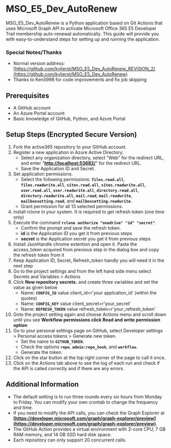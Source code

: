 # **MSO_E5_Dev_AutoRenew**

MSO_E5_Dev_AutoRenew is a Python application based on Git Actions that uses Microsoft Graph API to activate Microsoft Office 365 E5 Developer Trail membership auto-renewal automatically. This guide will provide you with easy-to-understand steps for setting up and running the application.

### Special Notes/Thanks ###
* Normal version address: [https://github.com/kylierst/MSO_E5_Dev_AutoRenew_REVISION_2](https://github.com/kylierst/MSO_E5_Dev_AutoRenew)
* Thanks to Ken5998 for code improvements and fix job skipping

## **Prerequisites**

- A GitHub account
- An Azure Portal account
- Basic knowledge of GitHub, Python, and Azure Portal

## **Setup Steps (Encrypted Secure Version)**

1. Fork the active365 repository to your GitHub account.
2. Register a new application in Azure Active Directory.
    - Select any organization directory, select "Web" for the redirect URL, and enter "**[http://localhost:53682/](http://localhost:53682/)**" for the redirect URL.
    - Save the Application ID and Secret.
3. Set application permissions.
    - Select the following permissions: **`files.read.all`**, **`files.readwrite.all`**, **`sites.read.all`**, **`sites.readwrite.all`**, **`user.read.all`**, **`user.readwrite.all`**, **`directory.read.all`**, **`directory.readwrite.all`**, **`mail.read`**, **`mail.readwrite`**, **`mailboxsetting.read`**, and **`mailboxsetting.readwrite`**.
    - Grant permission for all 13 selected permissions.
4. install rclone in your system. It is required to get refresh token (one time only)
5. Execute the command **`rclone authorize "onedrive" "id" "secret"`**.
    - Confirm the prompt and save the refresh token.
    - **id** is the Application ID you get it from previous steps
    - **secret** is the Application secret you get it from previous steps
6. Install JsonHandle chrome extention and open it. Paste the access_token acquired from previous step in the dialog box and copy the refresh token from it
7. Keep Application ID, Secret, Refresh_token handly you will need it in the next step
8. Go to the project settings and from the left hand side menu select Secrets and Variables > Actions
9. Click **New repository secrets.** and create three variables and set the value as given below
    - Name: **`CONFIG_ID`** value client_id=r’your applcation_id’ (within the quotes)
    - Name: **`CONFIG_KEY`** value client_secret=r’your_secret’
    - Name: **`REFRESH_TOKEN`** value refresh_token=r’your_refresh_token’
10. Goto the project setting again and choose Actions menu and scroll down until you see **Workflow permissions click Read and write permission option**
11. Go to your personal settings page on GitHub, select Developer settings > Personal access tokens > Generate new token.
    - Set the name to **`GITHUB_TOKEN`**.
    - Check the options **`repo`**, **`admin:repo_hook`**, and **`workflow`**.
    - Generate the token.
12. Click on the star button at the top right corner of the page to call it once.
13. Click on the Actions tab above to see the log of each run and check if the API is called correctly and if there are any errors.

## **Additional Information**

- The default setting is to run three rounds every six hours from Monday to Friday. You can modify your own crontab to change the frequency and time.
- If you need to modify the API calls, you can check the Graph Explorer at **[https://developer.microsoft.com/graph/graph-explorer/preview](https://developer.microsoft.com/graph/graph-explorer/preview)**.
- The GitHub Action provides a virtual environment with 2-core CPU, 7 GB RAM memory, and 14 GB SSD hard disk space.
- Each repository can only support 20 concurrent calls.
